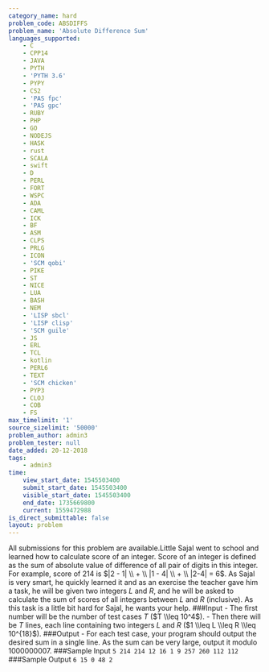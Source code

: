 ```yaml
---
category_name: hard
problem_code: ABSDIFFS
problem_name: 'Absolute Difference Sum'
languages_supported:
    - C
    - CPP14
    - JAVA
    - PYTH
    - 'PYTH 3.6'
    - PYPY
    - CS2
    - 'PAS fpc'
    - 'PAS gpc'
    - RUBY
    - PHP
    - GO
    - NODEJS
    - HASK
    - rust
    - SCALA
    - swift
    - D
    - PERL
    - FORT
    - WSPC
    - ADA
    - CAML
    - ICK
    - BF
    - ASM
    - CLPS
    - PRLG
    - ICON
    - 'SCM qobi'
    - PIKE
    - ST
    - NICE
    - LUA
    - BASH
    - NEM
    - 'LISP sbcl'
    - 'LISP clisp'
    - 'SCM guile'
    - JS
    - ERL
    - TCL
    - kotlin
    - PERL6
    - TEXT
    - 'SCM chicken'
    - PYP3
    - CLOJ
    - COB
    - FS
max_timelimit: '1'
source_sizelimit: '50000'
problem_author: admin3
problem_tester: null
date_added: 20-12-2018
tags:
    - admin3
time:
    view_start_date: 1545503400
    submit_start_date: 1545503400
    visible_start_date: 1545503400
    end_date: 1735669800
    current: 1559472988
is_direct_submittable: false
layout: problem
---
```

All submissions for this problem are available.Little Sajal went to school and learned how to calculate score of an integer. Score of an integer is defined as the sum of absolute value of difference of all pair of digits in this integer. For example, score of 214 is $|2 - 1| \\ + \\ |1 - 4| \\ + \\ |2-4| = 6$. As Sajal is very smart, he quickly learned it and as an exercise the teacher gave him a task, he will be given two integers $L$ and $R$, and he will be asked to calculate the sum of scores of all integers between $L$ and $R$ (inclusive). As this task is a little bit hard for Sajal, he wants your help. ###Input - The first number will be the number of test cases $T$ ($T \\leq 10^4$). - Then there will be $T$ lines, each line containing two integers $L$ and $R$ ($1 \\leq L \\leq R \\leq 10^{18}$). ###Output - For each test case, your program should output the desired sum in a single line. As the sum can be very large, output it modulo 1000000007. ###Sample Input ``` 5 214 214 12 16 1 9 257 260 112 112 ``` ###Sample Output ``` 6 15 0 48 2 ```
